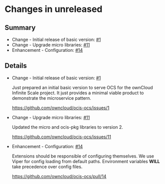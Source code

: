 # Changes in unreleased

## Summary

* Change - Initial release of basic version: [#1](https://github.com/owncloud/ocis-ocs/issues/1)
* Change - Upgrade micro libraries: [#11](https://github.com/owncloud/ocis-ocs/issues/11)
* Enhancement - Configuration: [#14](https://github.com/owncloud/ocis-ocs/pull/14)

## Details

* Change - Initial release of basic version: [#1](https://github.com/owncloud/ocis-ocs/issues/1)

   Just prepared an initial basic version to serve OCS for the ownCloud Infinite Scale project. It
   just provides a minimal viable product to demonstrate the microservice pattern.

   https://github.com/owncloud/ocis-ocs/issues/1


* Change - Upgrade micro libraries: [#11](https://github.com/owncloud/ocis-ocs/issues/11)

   Updated the micro and ocis-pkg libraries to version 2.

   https://github.com/owncloud/ocis-ocs/issues/11


* Enhancement - Configuration: [#14](https://github.com/owncloud/ocis-ocs/pull/14)

   Extensions should be responsible of configuring themselves. We use Viper for config loading
   from default paths. Environment variables **WILL** take precedence over config files.

   https://github.com/owncloud/ocis-ocs/pull/14

